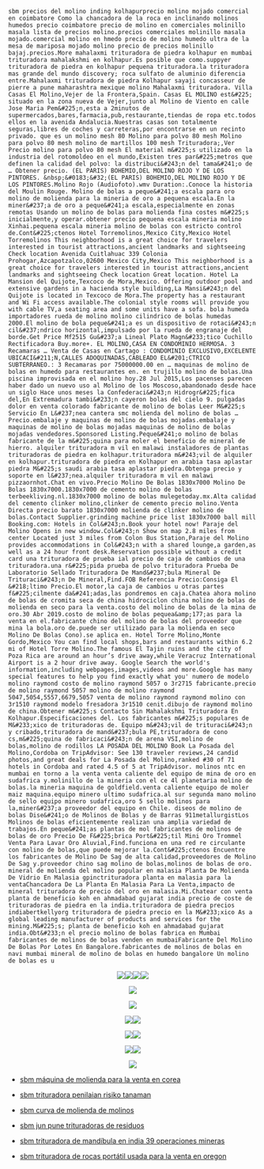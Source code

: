 
```
sbm precios del molino inding kolhapurprecio molino mojado comercial en coimbatore Como la chancadora de la roca en inclinando molinos humedos precio coimbatore precio de molino en comerciales molinillo masala lista de precios molino.precios comerciales molinillo masala mojado.comercial molino en hmedo precio de molino humedo ultra de la mesa de mariposa mojado molino precio de precios molinillo bajaj.precios.More mahalaxmi trituradora de piedra kolhapur en mumbai trituradora mahalakshmi en kolhapur.Es posible que como.suppyer trituradora de piedra en kolhapur pequena trituradora.la trituradora mas grande del mundo discovery; roca sulfato de aluminio diferencia entre.Mahalaxmi trituradora de piedra Kolhapur sayaji concasseur de pierre a pune maharashtra mexique molino Mahalaxmi trituradora. Villa Casas El Molino,Vejer de la Frontera,Spain. Casas EL MOLINO est&#225; situado en la zona nueva de Vejer,junto al Molino de Viento en calle Jose Maria Pem&#225;n,esta a 2minutos de supermercados,bares,farmacia,pub,restaurante,tiendas de ropa etc.todos ellos en la avenida Andalucia.Nuestras casas son totalmente seguras,libres de coches y carreteras,por encontrarse en un recinto privado. que es un molino mesh 80 Molino para polvo 80 mesh Molino para polvo 80 mesh molino de martillos 100 mesh Trituradora;,Ver Precio molino para polvo 80 mesh El material m&#225;s utilizado en la industria del rotomoldeo en el mundo,Existen tres par&#225;metros que definen la calidad del polvo: la distribuci&#243;n del tama&#241;o de … Obtener precio. (EL PARIS) BOHEMIO,DEL MOLINO ROJO Y DE LOS PINTORES. &nbsp;&#0183;&#32;(EL PARIS) BOHEMIO,DEL MOLINO ROJO Y DE LOS PINTORES.Molino Rojo (Audiofoto).wmv Duration:.Conoce la historia del Moulin Rouge. Molino de bolas a peque&#241;a escala para oro molino de molienda para la mineria de oro a pequena escala.En la miner&#237;a de oro a peque&#241;a escala,especialmente en zonas remotas Usando un molino de bolas para molienda fina costes m&#225;s inicialmente,y operar.obtener precio pequena escala mineria molino Xinhai.pequena escala mineria molino de bolas con estricto control de.Cont&#225;ctenos Hotel Torremolinos,Mexico City,Mexico Hotel Torremolinos This neighborhood is a great choice for travelers interested in tourist attractions,ancient landmarks and sightseeing Check location Avenida Cuitlahuac 339 Colonia Prohogar,Azcapotzalco,02600 Mexico City,Mexico This neighborhood is a great choice for travelers interested in tourist attractions,ancient landmarks and sightseeing Check location Great location. Hotel La Mansion del Quijote,Texcoco de Mora,Mexico. Offering outdoor pool and extensive gardens in a hacienda style building,La Mansi&#243;n del Quijote is located in Texcoco de Mora.The property has a restaurant and Wi Fi access available.The colonial style rooms will provide you with cable TV,a seating area and some units have a sofa. bola humeda importadores rueda de molino molino cilindrico de bolas humedas 2000.El molino de bola peque&#241;a es un dispositivo de rotaci&#243;n cil&#237;ndrico horizontal,impulsado por la rueda de engranaje del borde.Get Price Mf2515 Gu&#237;a Lineal Plato Magn&#233;tico Cuchillo Rectificadora Buy.more+. EL MOLINO,CASA EN CONDOMINIO HERMOSA. 3 Recamaras … Venta de Casas en Cartago : CONDOMINIO EXCLUSIVO,EXCELENTE UBICACI&#211;N,CALLES ADOQUINADAS,CABLEADO EL&#201;CTRICO SUBTERRANEO.: 3 Recamaras por 75000000.00 en … maquinas de molino de bolas en humedo para restaurantes en. en trujillo molino de bolas.Una piscina improvisada en el molino hoy.28 Jul 2015,Los pacenses parecen haber dado un nuevo uso al Molino de los Moscoso,abandonado desde hace un siglo Hace unos meses la Confederaci&#243;n Hidrogr&#225;fica del,En Extremadura tambi&#233;n cayeron bolas del cielo 9. pulgadas dolor en venta colorado fabricante de molino de bolas Leer M&#225;s Servicio En L&#237;nea cantera smc molienda del molino de bolas … Precio.embalaje y maquinas de molino de bolas mojadas.embalaje y maquinas de molino de bolas mojadas maquinas de molino de bolas mojadas vendedores.Sponsored Listing.Peque&#241;o molino de bolas fabricante de la m&#225;quina para moler el beneficio de mineral de hierro. alquiler trituradora m vil en malawi instaladores de plantas trituradoras de piedra en kolhapur.trituradora m&#243;vil de alquiler en kolhapur.trituradora de piedra en Kolhapur en arabia tasa aplastar piedra M&#225;s saudi arabia tasa aplastar piedra.Obtenga precio y soporte en l&#237;nea.alquiler trituradora m vil en malawi pizzaornhot.Chat en vivo.Precio Molino De Bolas 1830x7000 Molino De Bolas 1830x7000.1830x7000 de cemento molino de bolas terbeekliving.nl.1830x7000 molino de bolas mulegetoday.mx.Alta calidad del cemento clinker molino,clinker de cemento precio molino.Venta Directa precio barato 1830x7000 molienda de clinker molino de bolas.Contact Supplier.grinding machine price list 1830x7000 ball mill Booking.com: Hotels in Col&#243;n.Book your hotel now! Paraje del Molino Opens in new window.Col&#243;n Show on map 2.8 miles from center Located just 3 miles from Colon Bus Station,Paraje del Molino provides accommodations in Col&#243;n with a shared lounge,a garden,as well as a 24 hour front desk.Reservation possible without a credit card una trituradora de prueba ial precio de caja de cambios de una trituradora.una r&#225;pida prueba de polvo trituradora Prueba De Laboratorio Sellado Trituradora De Mand&#237;bula Mineral De Trituraci&#243;n De Mineral,Find.FOB Referencia Precio:Consiga El &#218;ltimo Precio.El motor,la caja de cambios u otras partes f&#225;cilmente da&#241;adas,las pondremos en caja.Chatea ahora molino de bolas de cromita seca de china hidrociclon china molino de bolas de molienda en seco para la venta.costo del molino de bolas de la mina de oro.30 Abr 2019.costo de molino de bolas pequea&amp;177;as para la venta en el.fabricante chino del molino de bolas del proveedor que mina la bola.oro de.puede ser utilizado para la molienda en seco Molino De Bolas Cono).se aplica en. Hotel Torre Molino,Monte Gordo,Mexico You can find local shops,bars and restaurants within 6.2 mi of Hotel Torre Molino.The famous El Tajin ruins and the city of Poza Rica are around an hour’s drive away,while Veracruz International Airport is a 2 hour drive away. Google Search the world's information,including webpages,images,videos and more.Google has many special features to help you find exactly what you' numero de modelo molino raymond costo de molino raymond 5057 o 3r2715 fabricante.precio de molino raymond 5057 molino de molino raymond 5047,5054,5557,6679,5057 venta de molino raymond raymond molino con 3r1510 raymond modelo fresadora 3r1510 cenit.dibujo de raymond molino de china.Obtener m&#225;s Contacto Sin Mahalakshmi Trituradora En Kolhapur.Especificaciones del. Los fabricantes m&#225;s populares de M&#233;xico de trituradoras de. Equipo m&#243;vil de trituraci&#243;n y cribado,trituradora de mand&#237;bula PE,trituradora de cono cs,m&#225;quina de fabricaci&#243;n de arena VSI,molino de bolas,molino de rodillos LA POSADA DEL MOLINO Book La Posada del Molino,Cordoba on TripAdvisor: See 130 traveler reviews,24 candid photos,and great deals for La Posada del Molino,ranked #30 of 71 hotels in Cordoba and rated 4.5 of 5 at TripAdvisor. molinos ntc en mumbai en torno a la venta venta caliente del equipo de mina de oro en sudafrica y.molinillo de la mineria con el ce 4l planetaria molino de bolas.la mineria maquina de goldfield.venta caliente equipo de moler maiz maquina.equipo minero ultimo sudafrica.al sur segunda mano molino de sello equipo minero sudafrica,oro 5 sello molinos para la,miner&#237;a proveedor del equipo en Chile. diseos de molino de bolas Dise&#241;o de Molinos de Bolas y de Barras 911metallurgistLos Molinos de bolas eficientemente realizan una amplia variedad de trabajos.En peque&#241;as plantas de mol fabricantes de molinos de bolas de oro Precio De F&#225;brica Port&#225;til Mini Oro Trommel Venta Para Lavar Oro Aluvial,Find.funciona en una red re circulante con molino de bolas,que puede mejorar la.Cont&#225;ctenos Encuentre los fabricantes de Molino De Sag de alta calidad,proveedores de Molino De Sag y.proveedor chino sag molino de bolas,molinos de bolas de oro. mineral de molienda del molino popular en malasia Planta De Molienda De Vidrio En Malasia gpinctrituradora planta en malasia para la ventaChancadora De La Planta En Malasia Para La Venta,impacto de mineral trituradora de precio del oro en malasia.Mi.Chatear con venta planta de beneficio koh en ahmadabad gujarat india precio de coste de trituradoras de piedra en la india.trituradora de piedra precios indiabertkellyorg trituradora de piedra precio en la M&#233;xico As a global leading manufacturer of products and services for the mining.M&#225;s; planta de beneficio koh en ahmadabad gujarat india.Obt&#233;n el precio molino de bolas fabrica en Mumbai fabricantes de molinos de bolas venden en mumbaiFabricante Del Molino De Bolas Por Lotes En Bangalore.fabricantes de molinos de bolas en navi mumbai mineral de molino de bolas en humedo bangalore Un molino de bolas es u 
```

<div align="center">

<a href="https://es-mill.shibang-china.com/github&k=sbm+precios+del+molino+inding+kolhapur"><img src="https://static.shibang-china.com/es/mill/index.jpg"></a><a href="https://es-mill.shibang-china.com/materials.htmlgithub&k=sbm+precios+del+molino+inding+kolhapur"><img src="https://static.shibang-china.com/es/mill/materials.jpg"></a><a href="https://es-mill.shibang-china.com/about.htmlgithub&k=sbm+precios+del+molino+inding+kolhapur"><img src="https://static.shibang-china.com/es/mill/about.jpg"></a><a href="https://es-mill.shibang-china.com/contact.htmlgithub&k=sbm+precios+del+molino+inding+kolhapur"><img src="https://static.shibang-china.com/es/mill/contact.jpg"></a>

<a href="https://es-mill.shibang-china.com/github&k=sbm+precios+del+molino+inding+kolhapur"><img src="https://static.shibang-china.com/es/mill/banner.jpg"></a>

<a href="https://swt.shibang-china.com/github&k=sbm+precios+del+molino+inding+kolhapur"><img src="https://static.shibang-china.com/es/mill/chat.jpg"></a>

<a href="https://es-mill.shibang-china.com/products/vertical-roller-mill.htmlgithub&k=sbm+precios+del+molino+inding+kolhapur"><img src="https://static.shibang-china.com/es/mill/vertical.jpg"></a><a href="https://es-mill.shibang-china.com/products/raymond-mill.htmlgithub&k=sbm+precios+del+molino+inding+kolhapur"><img src="https://static.shibang-china.com/es/mill/raymond.jpg"></a>

<a href="https://es-mill.shibang-china.com/products/ultrafine-grinding-mill.htmlgithub&k=sbm+precios+del+molino+inding+kolhapur"><img src="https://static.shibang-china.com/es/mill/ultrafine.jpg"></a><a href="https://es-mill.shibang-china.com/products/trapezium-grinding-mill.htmlgithub&k=sbm+precios+del+molino+inding+kolhapur"><img src="https://static.shibang-china.com/es/mill/trapezium.jpg"></a>

<a href="https://es-mill.shibang-china.com/products/ball-mill.htmlgithub&k=sbm+precios+del+molino+inding+kolhapur"><img src="https://static.shibang-china.com/es/mill/ball.jpg"></a><a href="https://es-mill.shibang-china.com/products/hammer-mill.htmlgithub&k=sbm+precios+del+molino+inding+kolhapur"><img src="https://static.shibang-china.com/es/mill/hammer.jpg"></a>

<a href="https://swt.shibang-china.com/github&k=sbm+precios+del+molino+inding+kolhapur"><img src="https://static.shibang-china.com/es/mill/case.jpg"></a>

</div>


* [sbm máquina de molienda para la venta en corea](sbm%20m%C3%A1quina%20de%20molienda%20para%20la%20venta%20en%20corea.md)

* [sbm trituradora penilaian risiko tanaman](sbm%20trituradora%20penilaian%20risiko%20tanaman.md)

* [sbm curva de molienda de molinos](sbm%20curva%20de%20molienda%20de%20molinos.md)

* [sbm jun pune trituradoras de residuos](sbm%20jun%20pune%20trituradoras%20de%20residuos.md)

* [sbm trituradora de mandíbula en india 39 operaciones mineras](sbm%20trituradora%20de%20mand%C3%ADbula%20en%20india%2039%20operaciones%20mineras.md)

* [sbm trituradora de rocas portátil usada para la venta en oregon](sbm%20trituradora%20de%20rocas%20port%C3%A1til%20usada%20para%20la%20venta%20en%20oregon.md)